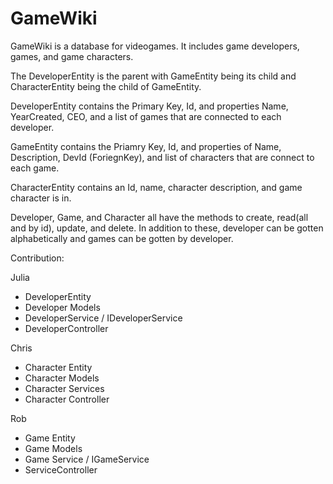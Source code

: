 # GameWiki
GameWiki is a database for videogames. It includes game developers, games, and game characters. 

The DeveloperEntity is the parent with GameEntity being its child and CharacterEntity being the child of GameEntity.

DeveloperEntity contains the Primary Key, Id, and properties Name, YearCreated, CEO, and a list of games that are connected to each developer. 

GameEntity contains the Priamry Key, Id, and properties of Name, Description, DevId (ForiegnKey), and list of characters that are connect to each game.

CharacterEntity contains an Id, name, character description, and game character is in.

Developer, Game, and Character all have the methods to create, read(all and by id), update, and delete. 
In addition to these, developer can be gotten alphabetically and games can be gotten by developer.

Contribution: 

Julia
- DeveloperEntity
- Developer Models
- DeveloperService / IDeveloperService
- DeveloperController

Chris
- Character Entity
- Character Models
- Character Services
- Character Controller

Rob
- Game Entity
- Game Models
- Game Service / IGameService
- ServiceController
